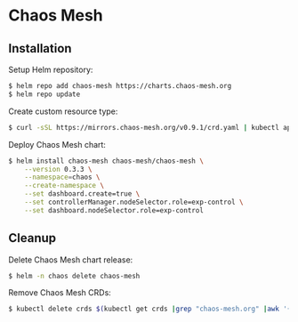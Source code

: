 # Chaos Mesh

## Installation

Setup Helm repository:

```bash
$ helm repo add chaos-mesh https://charts.chaos-mesh.org
$ helm repo update
```

Create custom resource type:

```bash
$ curl -sSL https://mirrors.chaos-mesh.org/v0.9.1/crd.yaml | kubectl apply -f -
```

Deploy Chaos Mesh chart:

```bash
$ helm install chaos-mesh chaos-mesh/chaos-mesh \
    --version 0.3.3 \
    --namespace=chaos \
    --create-namespace \
    --set dashboard.create=true \
    --set controllerManager.nodeSelector.role=exp-control \
    --set dashboard.nodeSelector.role=exp-control
```

## Cleanup

Delete Chaos Mesh chart release:

```bash
$ helm -n chaos delete chaos-mesh
```

Remove Chaos Mesh CRDs:

```bash
$ kubectl delete crds $(kubectl get crds |grep "chaos-mesh.org" |awk '{print $1}')
```
